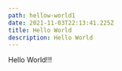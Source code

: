 ```yaml
---
path: hellow-world1
date: 2021-11-03T22:13:41.225Z
title: Hello World
description: Hello World
---
```

Hello World!!!